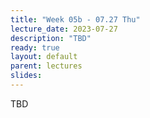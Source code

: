 ```yaml
---
title: "Week 05b - 07.27 Thu"
lecture_date: 2023-07-27
description: "TBD"
ready: true
layout: default
parent: lectures
slides: 
---
```


TBD